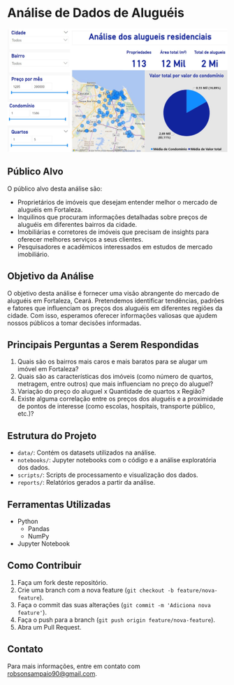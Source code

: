 # Análise de Dados de Aluguéis

![Dashboard](images/dashboard.jpeg)

## Público Alvo

O público alvo desta análise são:

- Proprietários de imóveis que desejam entender melhor o mercado de aluguéis em Fortaleza.
- Inquilinos que procuram informações detalhadas sobre preços de aluguéis em diferentes bairros da cidade.
- Imobiliárias e corretores de imóveis que precisam de insights para oferecer melhores serviços a seus clientes.
- Pesquisadores e acadêmicos interessados em estudos de mercado imobiliário.

## Objetivo da Análise

O objetivo desta análise é fornecer uma visão abrangente do mercado de aluguéis em Fortaleza, Ceará. Pretendemos identificar tendências, padrões e fatores que influenciam os preços dos aluguéis em diferentes regiões da cidade. Com isso, esperamos oferecer informações valiosas que ajudem nossos públicos a tomar decisões informadas.

## Principais Perguntas a Serem Respondidas

1. Quais são os bairros mais caros e mais baratos para se alugar um imóvel em Fortaleza?
2. Quais são as características dos imóveis (como número de quartos, metragem, entre outros) que mais influenciam no preço do aluguel?
3. Variação do preço do aluguel x Quantidade de quartos x Região?
4. Existe alguma correlação entre os preços dos aluguéis e a proximidade de pontos de interesse (como escolas, hospitais, transporte público, etc.)?

## Estrutura do Projeto

- `data/`: Contém os datasets utilizados na análise.
- `notebooks/`: Jupyter notebooks com o código e a análise exploratória dos dados.
- `scripts/`: Scripts de processamento e visualização dos dados.
- `reports/`: Relatórios gerados a partir da análise.

## Ferramentas Utilizadas

- Python
  - Pandas
  - NumPy
- Jupyter Notebook

## Como Contribuir

1. Faça um fork deste repositório.
2. Crie uma branch com a nova feature (`git checkout -b feature/nova-feature`).
3. Faça o commit das suas alterações (`git commit -m 'Adiciona nova feature'`).
4. Faça o push para a branch (`git push origin feature/nova-feature`).
5. Abra um Pull Request.

## Contato

Para mais informações, entre em contato com [robsonsampaio90@gmail.com](mailto:robsonsampaio90@gmail.com).
